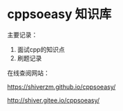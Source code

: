 # cppsoeasy 知识库 

主要记录：

1. 面试cpp的知识点
2. 刷题记录



在线查阅网站：

https://shiverzm.github.io/cppsoeasy/

http://shiver.gitee.io/cppsoeasy/
